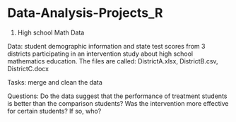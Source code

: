 # Data-Analysis-Projects_R

1) High school Math Data

Data: student demographic information and state test scores from 3 districts participating in an intervention study about high school mathematics education. The files are called: DistrictA.xlsx, DistrictB.csv, DistrictC.docx

Tasks: merge and clean the data

Questions: Do the data suggest that the performance of treatment students is better than the comparison students? Was the intervention more effective for certain students? If so, who? 
